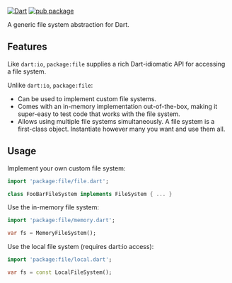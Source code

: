 [![Dart](https://github.com/google/file.dart/actions/workflows/file.yml/badge.svg)](https://github.com/google/file.dart/actions/workflows/file.yml)
[![pub package](https://img.shields.io/pub/v/file.svg)](https://pub.dev/packages/file)

A generic file system abstraction for Dart.

## Features

Like `dart:io`, `package:file` supplies a rich Dart-idiomatic API for accessing
a file system.

Unlike `dart:io`, `package:file`:

- Can be used to implement custom file systems.
- Comes with an in-memory implementation out-of-the-box, making it super-easy to
  test code that works with the file system.
- Allows using multiple file systems simultaneously. A file system is a
  first-class object. Instantiate however many you want and use them all.

## Usage

Implement your own custom file system:

```dart
import 'package:file/file.dart';

class FooBarFileSystem implements FileSystem { ... }
```

Use the in-memory file system:

```dart
import 'package:file/memory.dart';

var fs = MemoryFileSystem();
```

Use the local file system (requires dart:io access):

```dart
import 'package:file/local.dart';

var fs = const LocalFileSystem();
```
